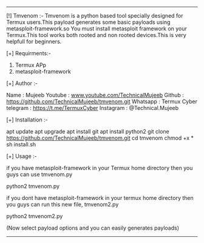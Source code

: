 ------------------------------------------

[!] Tmvenom :- 
  Tmvenom is a python based tool specially designed for
  Termux users.This payload generates some basic payloads
  using metasploit-framework.so You must install metasploit
  framework on your Termux.This tool works both rooted and
  non rooted devices.This is very helpfull for beginners.

[+] Requirments:-
   
   1) Termux APp
   2) metasploit-framework 
   
[+] Author :-

   Name      : Mujeeb
   Youtube   : www.youtube.com/TechnicalMujeeb
   Github    : https://github.com/TechnicalMujeeb/tmvenom.git
   Whatsapp  : Termux Cyber
   telegram  : https://t.me/TermuxCyber
   Instagram : @Technical.Mujeeb


[+] Installation :-
  
   apt update
   apt upgrade
   apt install git
   apt install python2
   git clone https://github.com/TechnicalMujeeb/tmvenom.git
   cd tmvenom
   chmod +x *
   sh install.sh

[+] Usage :-

   if you have metasploit-framework in your Termux home directory
   then you guys can use tmvenom.py

   python2 tmvenom.py

   if you dont have metasploit-framework in your termux home
   directory then you guys can run this new file, tmvenom2.py
 
   python2 tmvenom2.py

   (Now select payload options and you can easily generates payloads)

----------------------------------------------------------
